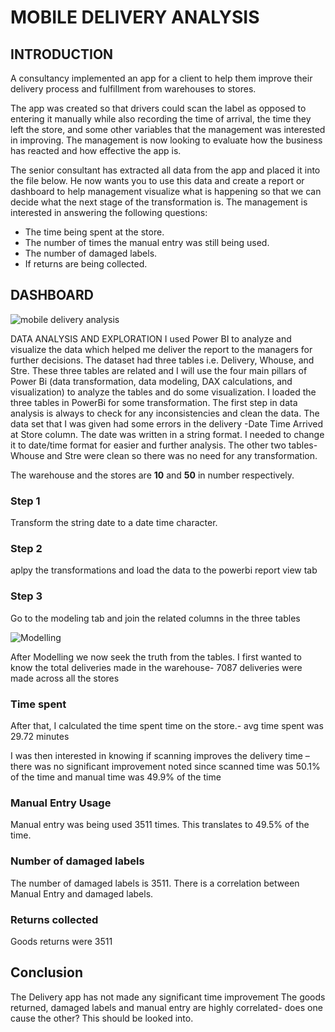 # MOBILE DELIVERY ANALYSIS

## INTRODUCTION
A consultancy implemented an app for a client to help them improve their delivery process and fulfillment from warehouses to stores.

The app was created so that drivers could scan the label as opposed to entering it manually while also recording the time of arrival, the time they left the store, and some other variables that the management was interested in improving.
The management is now looking to evaluate how the business has reacted and how effective the app is.

The senior consultant has extracted all data from the app and placed it into the file below. He now wants you to use this data and create a report or dashboard to help management visualize what is happening so that we can decide what the next stage of the transformation is.
The management is interested in answering the following questions:
* The time being spent at the store.
* The number of times the manual entry was still being used.
* The number of damaged labels.
* If returns are being collected.

## DASHBOARD

![mobile delivery analysis](https://user-images.githubusercontent.com/110673311/229688955-3ca3faa1-6e05-4de2-bc28-83782a90be88.png)


DATA ANALYSIS AND EXPLORATION
I used Power BI to analyze and visualize the data which helped me deliver the report to the managers for further decisions.
The dataset had three tables i.e.  Delivery, Whouse, and Stre.  These three tables are related and I will use the four main pillars of Power Bi (data transformation, data modeling, DAX calculations, and visualization) to analyze the tables and do some visualization.
I loaded the three tables in PowerBi for some transformation.
The first step in data analysis is always to check for any inconsistencies and clean the data. The data set that I was given had some errors in the delivery -Date Time Arrived at Store column. The date was written in a string format. I needed to change it to date/time format for easier and further analysis.
The other two tables- Whouse and Stre were clean so there was no need for any transformation.  

The warehouse and the stores are **10** and **50** in number respectively.

### Step 1 
Transform the string date to a date time character.

### Step 2 

aplpy the transformations and load the data to the powerbi report view tab

### Step 3
Go to the modeling tab and join the related columns in the three tables

![Modelling](https://user-images.githubusercontent.com/110673311/229691433-4fd71dd1-e3db-4dd0-889e-f5e1e7255d03.png)



After Modelling we now seek the truth from the tables.
I first wanted to know the total deliveries made in the warehouse- 7087 deliveries were made across all the stores

### Time spent 
After that, I calculated the time spent time on the store.- avg time spent was 29.72 minutes

I was then interested in knowing if scanning improves the delivery time – there was no significant improvement noted since  scanned time was 50.1%  of the time  and  manual time  was  49.9%  of the time

### Manual Entry Usage
Manual entry was being used 3511 times. This translates to 49.5% of the time.

### Number of damaged labels
The number of damaged labels is 3511. There is a correlation between Manual Entry and damaged labels.

### Returns collected
Goods returns were 3511

## Conclusion
The Delivery app has not made any significant time improvement
The goods returned, damaged labels and manual entry are highly correlated- does one cause the other? This should be looked into.








